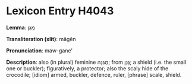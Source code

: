 # Lexicon Entry H4043

**Lemma**: מָגֵן

**Transliteration (xlit)**: mâgên

**Pronunciation**: maw-gane'

**Description**:
also (in plural) feminine מְגִנָּה; from גָּנַן; a shield (i.e. the small one or buckler); figuratively, a protector; also the scaly hide of the crocodile; [idiom] armed, buckler, defence, ruler, [phrase] scale, shield.
